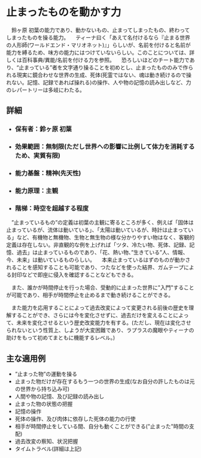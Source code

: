 <!--異能の項目や異能一覧のREADMEを参照しながら書くこと-->

<!--ここに項目名(番号はつけない)-->
# 止まったものを動かす力

  <!--ここに概要-->
　鈴ヶ原 初葉の能力であり、動かないもの、止まってしまったもの、終わってしまったものを操る能力。
　ティーナ曰く「あえて名付けるなら『止まる世界の人形師(ワールドエンド・マリオネット)』」らしいが、名前を付けると名前が能力を縛るため、味方の能力にはつけていないらしい。このことについては、詳しくは百科事典/異能/名前を付ける力を参照。
　恐ろしいほどのチート能力であり、“止まっている”者を文字通り操ることを初めとし、止まったもののみで作られる現実に鏡合わせな世界の生成、死体(死霊ではない、魂は動き続けるので操れない。記憶、記録であれば操れる)の操作、人や物の記憶の読み出しなど、力のレパートリーは多岐にわたる。

## 詳細

- ### 保有者：鈴ヶ原 初葉
- ### 効果範囲：無制限(ただし世界への影響に比例して体力を消耗するため、実質有限)
- ### 能力基盤：精神(先天性)
- ### 能力原理：主観
- ### 階梯：時空を超越する程度

<!--ここに詳細な内容を書く-->
　”止まっているもの”の定義は初葉の主観に寄るところが多く、例えば「固体は止まっているが、流体は動いている」、「太陽は動いているが、時計は止まっている」など、有機物と無機物、生物と無生物の様な分かりやすい物はなく、客観的定義は存在しない。非直観的な例を上げれば「ツタ、冷たい物、死体、記録、記憶、過去」は止まっているものであり、「花、熱い物、”生きている”人、情報、今、未来」は動いているものらしい。
　本来止まっているはずのものが動かされることを感知することも可能であり、つたなどを使った結界、ガムテープによる封印などで即座に侵入を確認することなどもできる。

　また、誰かが時間停止を行った場合、受動的に止まった世界に"入門"することが可能であり、相手が時間停止を止めるまで動き続けることができる。

　また能力を応用することによって過去改変によって変更される前後の歴史を理解することができ、さらには今を変化させずに、過去だけを変えることによって、未来を変化させるという歴史改変能力を有する。(ただし、現在は変化させられないという性質上、しようが大変困難であり、ラプラスの魔眼やティーナの助けをもって初めてまともに機能するレベル。)

## 主な適用例

<!--主な使用例や応用例等をリストに-->
- ”止まった物”の運動を操る
- 止まった物だけが存在するもう一つの世界の生成(なお自分の許したものは元の世界から持ち込み可)
- 人間や物の記憶、及び記録の読み出し
- 止まった物の状態の把握
- 記憶の操作
- 死体の操作、及び肉体に依存した死体の能力の行使
- 相手が時間停止をしている間、自分も動くことができる("止まった"時間の支配)
- 過去改変の察知、状況把握
- タイムトラベル(詳細は上記)